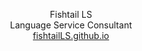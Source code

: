 <html>
<body>
<p align=center>
Fishtail LS<br>
Language Service Consultant<br>
<a href="https://fishtailLS.github.io">fishtailLS.github.io</a>
</p></body></html>

